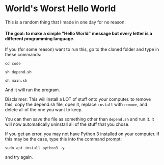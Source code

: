 # World's Worst Hello World
This is a random thing that I made in one day for no reason.

#### The goal: to make a simple "Hello World" message but every letter is a different programming language.

If you (for some reason) want to run this, go to the cloned folder and type in these commands:

`cd code`

`sh depend.sh`

`sh main.sh`

And it will run the program.

Disclaimer: This will install a LOT of stuff onto your computer. to remove this, copy the depend.sh file, open it, replace `install` with `remove`, and delete all of the one you want to keep.

You can then save the file as something other than `depend.sh` and run it. it will now automatically uninstall all of the stuff that you chose.

If you get an error, you may not have Python 3 installed on your computer. if this may be the case, type this into the command prompt:

`sudo apt install python3 -y`

and try again.
